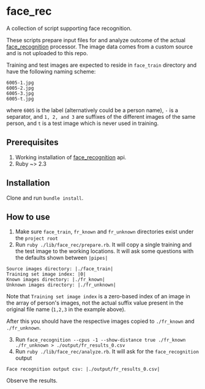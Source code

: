 # face_rec
A collection of script supporting face recognition.

These scripts prepare input files for and analyze outcome of the actual [face_recognition](https://github.com/ageitgey/face_recognition) processor. The image data comes from a custom source and is not uploaded to this repo.

Training and test images are expected to reside in `face_train` directory and have the following naming scheme:

```
6005-1.jpg
6005-2.jpg
6005-3.jpg
6005-t.jpg
```

where `6005` is the label (alternatively could be a person name), `-` is a separator, and `1, 2, and 3` are suffixes of the different images of the same person, and `t` is a test image which is never used in training.

## Prerequisites

1. Working installation of [face_recognition](https://github.com/ageitgey/face_recognition) api.
2. Ruby ~> 2.3

## Installation

Clone and run `bundle install`.

## How to use

1. Make sure `face_train`, `fr_known` and `fr_unknown` directories exist under the `project root`
2. Run `ruby ./lib/face_rec/prepare.rb`. It will copy a single training and the test image to the working locations. It will ask some questions with the defaults shown between `|pipes|`
```
Source images directory: |./face_train|
Training set image index: |0|
Known images directory: |./fr_known|
Unknown images directory: |./fr_unknown|
```

Note that `Training set image index` is a zero-based index of an image in the array of person's images, not the actual suffix value present in the original file name (`1,2,3` in the example above).

After this you should have the respective images copied to `./fr_known` and `./fr_unknown`.

3. Run `face_recognition --cpus -1 --show-distance true ./fr_known ./fr_unknown > ./output/fr_results_0.csv`
4. Run `ruby ./lib/face_rec/analyze.rb`. It will ask for the `face_recognition` output
```
Face recognition output csv: |./output/fr_results_0.csv|
```

Observe the results.
